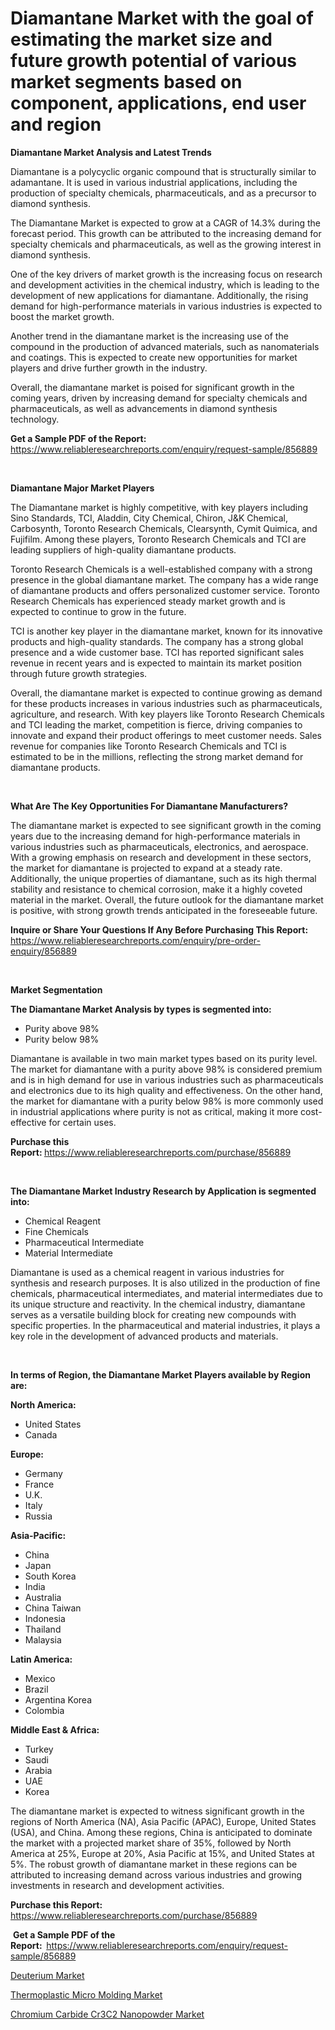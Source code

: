 <p><h1>Diamantane Market with the goal of estimating the market size and future growth potential of various market segments based on component, applications, end user and region</h1></p><p><strong>Diamantane Market Analysis and Latest Trends</strong></p>
<p><p>Diamantane is a polycyclic organic compound that is structurally similar to adamantane. It is used in various industrial applications, including the production of specialty chemicals, pharmaceuticals, and as a precursor to diamond synthesis.</p><p>The Diamantane Market is expected to grow at a CAGR of 14.3% during the forecast period. This growth can be attributed to the increasing demand for specialty chemicals and pharmaceuticals, as well as the growing interest in diamond synthesis.</p><p>One of the key drivers of market growth is the increasing focus on research and development activities in the chemical industry, which is leading to the development of new applications for diamantane. Additionally, the rising demand for high-performance materials in various industries is expected to boost the market growth.</p><p>Another trend in the diamantane market is the increasing use of the compound in the production of advanced materials, such as nanomaterials and coatings. This is expected to create new opportunities for market players and drive further growth in the industry.</p><p>Overall, the diamantane market is poised for significant growth in the coming years, driven by increasing demand for specialty chemicals and pharmaceuticals, as well as advancements in diamond synthesis technology.</p></p>
<p><strong>Get a Sample PDF of the Report:&nbsp;</strong> <a href="https://www.reliableresearchreports.com/enquiry/request-sample/856889">https://www.reliableresearchreports.com/enquiry/request-sample/856889</a></p>
<p>&nbsp;</p>
<p><strong>Diamantane Major Market Players</strong></p>
<p><p>The Diamantane market is highly competitive, with key players including Sino Standards, TCI, Aladdin, City Chemical, Chiron, J&K Chemical, Carbosynth, Toronto Research Chemicals, Clearsynth, Cymit Quimica, and Fujifilm. Among these players, Toronto Research Chemicals and TCI are leading suppliers of high-quality diamantane products.</p><p>Toronto Research Chemicals is a well-established company with a strong presence in the global diamantane market. The company has a wide range of diamantane products and offers personalized customer service. Toronto Research Chemicals has experienced steady market growth and is expected to continue to grow in the future.</p><p>TCI is another key player in the diamantane market, known for its innovative products and high-quality standards. The company has a strong global presence and a wide customer base. TCI has reported significant sales revenue in recent years and is expected to maintain its market position through future growth strategies.</p><p>Overall, the diamantane market is expected to continue growing as demand for these products increases in various industries such as pharmaceuticals, agriculture, and research. With key players like Toronto Research Chemicals and TCI leading the market, competition is fierce, driving companies to innovate and expand their product offerings to meet customer needs. Sales revenue for companies like Toronto Research Chemicals and TCI is estimated to be in the millions, reflecting the strong market demand for diamantane products.</p></p>
<p>&nbsp;</p>
<p><strong>What Are The Key Opportunities For Diamantane Manufacturers?</strong></p>
<p><p>The diamantane market is expected to see significant growth in the coming years due to the increasing demand for high-performance materials in various industries such as pharmaceuticals, electronics, and aerospace. With a growing emphasis on research and development in these sectors, the market for diamantane is projected to expand at a steady rate. Additionally, the unique properties of diamantane, such as its high thermal stability and resistance to chemical corrosion, make it a highly coveted material in the market. Overall, the future outlook for the diamantane market is positive, with strong growth trends anticipated in the foreseeable future.</p></p>
<p><strong>Inquire or Share Your Questions If Any Before Purchasing This Report:</strong> <a href="https://www.reliableresearchreports.com/enquiry/pre-order-enquiry/856889">https://www.reliableresearchreports.com/enquiry/pre-order-enquiry/856889</a></p>
<p>&nbsp;</p>
<p><strong>Market Segmentation</strong></p>
<p><strong>The Diamantane Market Analysis by types is segmented into:</strong></p>
<p><ul><li>Purity above 98%</li><li>Purity below 98%</li></ul></p>
<p><p>Diamantane is available in two main market types based on its purity level. The market for diamantane with a purity above 98% is considered premium and is in high demand for use in various industries such as pharmaceuticals and electronics due to its high quality and effectiveness. On the other hand, the market for diamantane with a purity below 98% is more commonly used in industrial applications where purity is not as critical, making it more cost-effective for certain uses.</p></p>
<p><strong>Purchase this Report:&nbsp;</strong><a href="https://www.reliableresearchreports.com/purchase/856889">https://www.reliableresearchreports.com/purchase/856889</a></p>
<p>&nbsp;</p>
<p><strong>The Diamantane Market Industry Research by Application is segmented into:</strong></p>
<p><ul><li>Chemical Reagent</li><li>Fine Chemicals</li><li>Pharmaceutical Intermediate</li><li>Material Intermediate</li></ul></p>
<p><p>Diamantane is used as a chemical reagent in various industries for synthesis and research purposes. It is also utilized in the production of fine chemicals, pharmaceutical intermediates, and material intermediates due to its unique structure and reactivity. In the chemical industry, diamantane serves as a versatile building block for creating new compounds with specific properties. In the pharmaceutical and material industries, it plays a key role in the development of advanced products and materials.</p></p>
<p>&nbsp;</p>
<p><strong>In terms of Region, the Diamantane Market Players available by Region are:</strong></p>
<p>
    <p> <strong> North America: </strong>
        <ul>
            <li>United States</li>
            <li>Canada</li>
        </ul>
        </p> 
    <p> <strong> Europe: </strong>
        <ul>
            <li>Germany</li>
            <li>France</li>
            <li>U.K.</li>
            <li>Italy</li>
            <li>Russia</li>
        </ul>
        </p> 
    <p> <strong> Asia-Pacific: </strong>
        <ul>
            <li>China</li>
            <li>Japan</li>
            <li>South Korea</li>
            <li>India</li>
            <li>Australia</li>
            <li>China Taiwan</li>
            <li>Indonesia</li>
            <li>Thailand</li>
            <li>Malaysia</li>
        </ul>
        </p> 
    <p> <strong> Latin America: </strong>
        <ul>
            <li>Mexico</li>
            <li>Brazil</li>
            <li>Argentina Korea</li>
            <li>Colombia</li>
        </ul>
        </p> 
    <p> <strong> Middle East & Africa: </strong>
        <ul>
            <li>Turkey</li>
            <li>Saudi</li>
            <li>Arabia</li>
            <li>UAE</li>
            <li>Korea</li>
        </ul>
    </p>
    </p>
<p><p>The diamantane market is expected to witness significant growth in the regions of North America (NA), Asia Pacific (APAC), Europe, United States (USA), and China. Among these regions, China is anticipated to dominate the market with a projected market share of 35%, followed by North America at 25%, Europe at 20%, Asia Pacific at 15%, and United States at 5%. The robust growth of diamantane market in these regions can be attributed to increasing demand across various industries and growing investments in research and development activities.</p></p>
<p><strong>Purchase this Report: </strong><a href="https://www.reliableresearchreports.com/purchase/856889">https://www.reliableresearchreports.com/purchase/856889</a></p>
<p>&nbsp;<strong>Get a Sample PDF of the Report:&nbsp;&nbsp;</strong><a href="https://www.reliableresearchreports.com/enquiry/request-sample/856889">https://www.reliableresearchreports.com/enquiry/request-sample/856889</a></p>
<p><strong></strong></p>
<p><p><a href="https://github.com/peachesmcdowel1/Market-Research-Report-List-1/blob/main/deuterium-market.md">Deuterium Market</a></p><p><a href="https://github.com/edytherolanlouisejk1miz0wig/Market-Research-Report-List-1/blob/main/thermoplastic-micro-molding-market.md">Thermoplastic Micro Molding Market</a></p><p><a href="https://view.publitas.com/reportprime-1/chromium-carbide-cr3c2-nanopowder-market-size-growing-and-forecasted-for-period-from-2023-2030-and-provides-complete-market-analysis-of-this-market/">Chromium Carbide Cr3C2 Nanopowder Market</a></p></p>